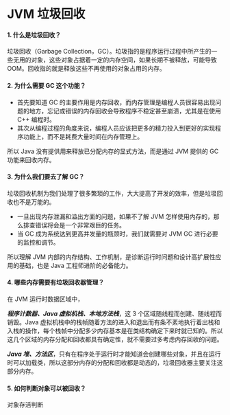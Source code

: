 # JVM 垃圾回收

#### 1. 什么是垃圾回收？

垃圾回收（Garbage Collection，GC）。垃圾指的是程序运行过程中所产生的一些无用的对象，这些对象占据着一定的内存空间，如果长期不被释放，可能导致 OOM。回收指的就是释放这些不再使用的对象占用的内存。


#### 2. 为什么需要 GC 这个功能？

- 首先要知道 GC 的主要作用是内存回收，而内存管理是编程人员很容易出现问题的地方，忘记或错误的内存回收会导致程序不稳定甚至崩溃，尤其是在使用 C++ 编程时。
- 其次从编程过程的角度来说，编程人员应该把更多的精力投入到更好的实现程序功能上，而不是耗费大量时间在内存管理上。

所以 Java 没有提供用来释放已分配内存的显式方法，而是通过 JVM 提供的 GC 功能来回收内存。

#### 3. 为什么我们要去了解 GC？

垃圾回收机制为我们处理了很多繁琐的工作，大大提高了开发的效率，但是垃圾回收也不是万能的。

- 一旦出现内存泄漏和溢出方面的问题，如果不了解 JVM 怎样使用内存的，那么排查错误将会是一个非常艰巨的任务。
- 当 GC 成为系统达到更高并发量的瓶颈时，我们就需要对 JVM GC 进行必要的监控和调节。

所以理解 JVM 内部的内存结构、工作机制，是诊断运行时问题和设计高扩展性应用的基础，也是 Java 工程师进阶的必备能力。


#### 4. 哪些内存需要有垃圾回收器管理？

在 JVM 运行时数据区域中，

***程序计数器、Java 虚拟机栈、本地方法栈***，这 3 个区域随线程而创建、随线程而销毁。Java 虚拟机栈中的栈帧随着方法的进入和退出而有条不紊地执行着出栈和入栈的操作，每个栈帧中分配多少内存基本是在类结构确定下来时就已知的。所以这几个区域的内存分配和回收都具有确定性，就不需要过多考虑内存回收的问题。

***Java 堆、方法区***，只有在程序处于运行时才能知道会创建哪些对象，并且在运行时可以加载类，所以这部分内存的分配和回收都是动态的，垃圾回收器主要关注这部分内存。


#### 5. 如何判断对象可以被回收？
对象存活判断